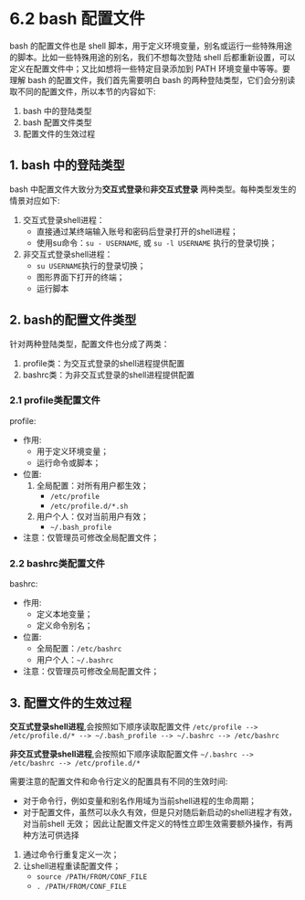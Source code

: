 # 6.2 bash 配置文件
bash 的配置文件也是 shell 脚本，用于定义环境变量，别名或运行一些特殊用途的脚本。比如一些特殊用途的别名，我们不想每次登陆 shell 后都重新设置，可以定义在配置文件中；又比如想将一些特定目录添加到 PATH 环境变量中等等。要理解 bash 的配置文件，我们首先需要明白 bash 的两种登陆类型，它们会分别读取不同的配置文件，所以本节的内容如下:
1. bash 中的登陆类型
2. bash 配置文件类型
3. 配置文件的生效过程

## 1. bash 中的登陆类型
bash 中配置文件大致分为**交互式登录**和**非交互式登录** 两种类型。每种类型发生的情景对应如下:
1. 交互式登录shell进程：
	- 直接通过某终端输入账号和密码后登录打开的shell进程；
	- 使用su命令：`su - USERNAME`, 或 `su -l USERNAME` 执行的登录切换；
2. 非交互式登录shell进程：
	- `su USERNAME`执行的登录切换；
	- 图形界面下打开的终端；
	- 运行脚本

## 2. bash的配置文件类型
针对两种登陆类型，配置文件也分成了两类：
1. profile类：为交互式登录的shell进程提供配置
2. bashrc类：为非交互式登录的shell进程提供配置

### 2.1 profile类配置文件
profile:
- 作用:
	- 用于定义环境变量；
	- 运行命令或脚本；
- 位置:
	1. 全局配置：对所有用户都生效；
		- `/etc/profile`
		- `/etc/profile.d/*.sh`
	2. 用户个人：仅对当前用户有效；
		- `~/.bash_profile`
- 注意：仅管理员可修改全局配置文件；

### 2.2 bashrc类配置文件
bashrc:
- 作用:
	- 定义本地变量；
	- 定义命令别名；
- 位置:
	- 全局配置：`/etc/bashrc`
	- 用户个人：`~/.bashrc`
- 注意：仅管理员可修改全局配置文件；

## 3. 配置文件的生效过程
**交互式登录shell进程**,会按照如下顺序读取配置文件
`/etc/profile --> /etc/profile.d/* --> ~/.bash_profile --> ~/.bashrc --> /etc/bashrc`

**非交互式登录shell进程**,会按照如下顺序读取配置文件
`~/.bashrc --> /etc/bashrc --> /etc/profile.d/*`

需要注意的配置文件和命令行定义的配置具有不同的生效时间:
- 对于命令行，例如变量和别名作用域为当前shell进程的生命周期；
- 对于配置文件，虽然可以永久有效，但是只对随后新启动的shell进程才有效，对当前shell 无效；
因此让配置文件定义的特性立即生效需要额外操作，有两种方法可供选择
1. 通过命令行重复定义一次；
2. 让shell进程重读配置文件；
	- `source /PATH/FROM/CONF_FILE`
	- `. /PATH/FROM/CONF_FILE`
